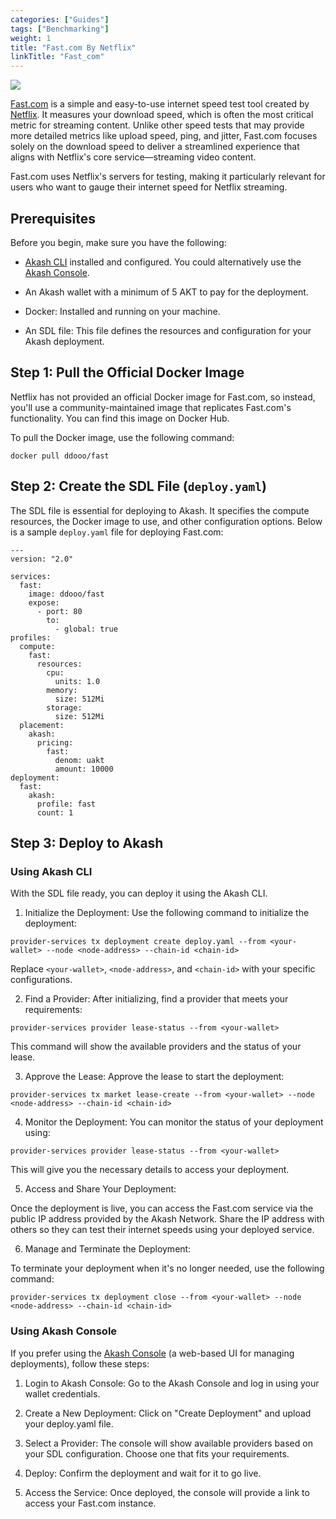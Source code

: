 ```yaml
---
categories: ["Guides"]
tags: ["Benchmarking"]
weight: 1
title: "Fast.com By Netflix"
linkTitle: "Fast_com"
---
```


![](../../../assets/fast-logo.png)

[Fast.com](https://fast.com) is a simple and easy-to-use internet speed test tool created by[ Netflix](https://netflix.com). It measures your download speed, which is often the most critical metric for streaming content. Unlike other speed tests that may provide more detailed metrics like upload speed, ping, and jitter, Fast.com focuses solely on the download speed to deliver a streamlined experience that aligns with Netflix's core service—streaming video content.

Fast.com uses Netflix's servers for testing, making it particularly relevant for users who want to gauge their internet speed for Netflix streaming.

## Prerequisites

Before you begin, make sure you have the following:

- [Akash CLI](/docs/getting-started/quickstart-guides/akash-cli/) installed and configured. You could alternatively use the [Akash Console](https://console.akash.network/deployments). 

- An Akash wallet with a minimum of 5 AKT to pay for the deployment.

- Docker: Installed and running on your machine. 

- An SDL file: This file defines the resources and configuration for your Akash deployment.

## Step 1: Pull the Official Docker Image

Netflix has not provided an official Docker image for Fast.com, so instead, you'll use a community-maintained image that replicates Fast.com's functionality. You can find this image on Docker Hub.

To pull the Docker image, use the following command:

```
docker pull ddooo/fast
```

## Step 2: Create the SDL File (`deploy.yaml`)

The SDL file is essential for deploying to Akash. It specifies the compute resources, the Docker image to use, and other configuration options. Below is a sample `deploy.yaml` file for deploying Fast.com:

```
---
version: "2.0"

services:
  fast:
    image: ddooo/fast
    expose:
      - port: 80
        to:
          - global: true
profiles:
  compute:
    fast:
      resources:
        cpu:
          units: 1.0
        memory:
          size: 512Mi
        storage:
          size: 512Mi
  placement:
    akash:
      pricing:
        fast:
          denom: uakt
          amount: 10000
deployment:
  fast:
    akash:
      profile: fast
      count: 1
```

## Step 3: Deploy to Akash 

### Using Akash CLI

With the SDL file ready, you can deploy it using the Akash CLI.

1. Initialize the Deployment: Use the following command to initialize the deployment:

```
provider-services tx deployment create deploy.yaml --from <your-wallet> --node <node-address> --chain-id <chain-id>
```

Replace `<your-wallet>`, `<node-address>`, and `<chain-id>` with your specific configurations.

2. Find a Provider: After initializing, find a provider that meets your requirements:

```
provider-services provider lease-status --from <your-wallet>
```

This command will show the available providers and the status of your lease.

3. Approve the Lease: Approve the lease to start the deployment:

```
provider-services tx market lease-create --from <your-wallet> --node <node-address> --chain-id <chain-id>
```

4. Monitor the Deployment: You can monitor the status of your deployment using:

```
provider-services provider lease-status --from <your-wallet>
```
This will give you the necessary details to access your deployment.

5. Access and Share Your Deployment:

Once the deployment is live, you can access the Fast.com service via the public IP address provided by the Akash Network. Share the IP address with others so they can test their internet speeds using your deployed service.

6. Manage and Terminate the Deployment:

To terminate your deployment when it's no longer needed, use the following command:

```
provider-services tx deployment close --from <your-wallet> --node <node-address> --chain-id <chain-id>
```

### Using Akash Console

If you prefer using the [Akash Console](https://console.akash.network/) (a web-based UI for managing deployments), follow these steps:

1. Login to Akash Console: Go to the Akash Console and log in using your wallet credentials.

2. Create a New Deployment: Click on "Create Deployment" and upload your deploy.yaml file.

3. Select a Provider: The console will show available providers based on your SDL configuration. Choose one that fits your requirements.

4. Deploy: Confirm the deployment and wait for it to go live.

5. Access the Service: Once deployed, the console will provide a link to access your Fast.com instance.



